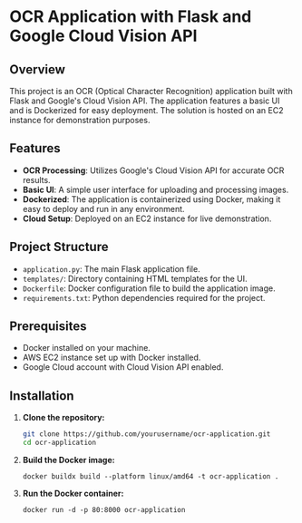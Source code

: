 # OCR Application with Flask and Google Cloud Vision API

## Overview

This project is an OCR (Optical Character Recognition) application built with Flask and Google's Cloud Vision API. The application features a basic UI and is Dockerized for easy deployment. The solution is hosted on an EC2 instance for demonstration purposes.

## Features

- **OCR Processing**: Utilizes Google's Cloud Vision API for accurate OCR results.
- **Basic UI**: A simple user interface for uploading and processing images.
- **Dockerized**: The application is containerized using Docker, making it easy to deploy and run in any environment.
- **Cloud Setup**: Deployed on an EC2 instance for live demonstration.

## Project Structure

- `application.py`: The main Flask application file.
- `templates/`: Directory containing HTML templates for the UI.
- `Dockerfile`: Docker configuration file to build the application image.
- `requirements.txt`: Python dependencies required for the project.

## Prerequisites

- Docker installed on your machine.
- AWS EC2 instance set up with Docker installed.
- Google Cloud account with Cloud Vision API enabled.

## Installation

1. **Clone the repository:**
   ```sh
   git clone https://github.com/yourusername/ocr-application.git
   cd ocr-application
   ```
2. **Build the Docker image:**
    ```
    docker buildx build --platform linux/amd64 -t ocr-application .
    ```
3. **Run the Docker container:**
    ```
    docker run -d -p 80:8000 ocr-application
    ```